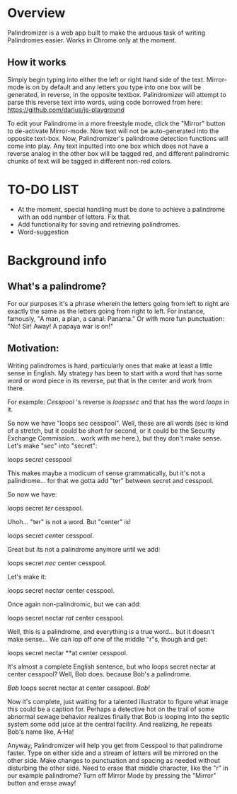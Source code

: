 Overview
========

Palindromizer is a web app built to make the arduous task of writing Palindromes easier. Works in Chrome only at the moment.

How it works
------------
Simply begin typing into either the left or right hand side of the text. Mirror-mode is on by default and any letters you type into one box will be generated, in reverse, in the opposite textbox. Palindromizer will attempt to parse this reverse text into words, using code borrowed from here: https://github.com/darius/js-playground

To edit your Palindrome in a more freestyle mode, click the "Mirror" button to de-activate Mirror-mode. Now text will not be auto-generated into the opposite text-box. Now, Palindromizer's palindrome detection functions will come into play. Any text inputted into one box which does not have a reverse analog in the other box will be tagged red, and different palindromic chunks of text will be tagged in different non-red colors.

TO-DO LIST
==========

* At the moment, special handling must be done to achieve a palindrome with an odd number of letters. Fix that.
* Add functionality for saving and retrieving palindromes.
* Word-suggestion

Background info
===============

What's a palindrome?
--------------------

For our purposes it's a phrase wherein the letters going from left to right are exactly the same as the letters going from right to left. For instance, famously, "A man, a plan, a canal: Panama." Or with more fun punctuation: "No! Sir! Away! A papaya war is on!" 

Motivation:
-----------

Writing palindromes is hard, particularly ones that make at least a little sense in English. My strategy has been to start with a word that has some word or word piece in its reverse, put that in the center and work from there.

For example: *Cesspool* 's reverse is *loopssec* and that has the word *loops* in it.

So now we have "loops sec cesspool". Well, these are all words (sec is kind of a stretch, but it could be short for second, or it could be the Security Exchange Commission... work with me here.), but they don't make sense. Let's make "sec" into "secret":

loops sec*ret* cesspool

This makes maybe a modicum of sense grammatically, but it's not a palindrome... for that we gotta add "ter" between secret and cesspool.

So now we have:

loops secret *ter* cesspool.

Uhoh... "ter" is not a word. But "center" is!

loops secret *cen*ter cesspool.

Great but its not a palindrome anymore until we add:

loops secret *nec* center cesspool.

Let's make it:

loops secret nec*tar* center cesspool.

Once again non-palindromic, but we can add:

loops secret nectar *rat* center cesspool.

Well, this is a palindrome, and everything is a true word... but it doesn't make sense... We can lop off one of the middle "r"s, though and get:

loops secret nectar **at center cesspool.

It's almost a complete English sentence, but who loops secret nectar at center cesspool? Well, Bob does. because Bob's a palindrome.

*Bob* loops secret nectar at center cesspool. *Bob!*

Now it's complete, just waiting for a talented illustrator to figure what image this could be a caption for. Perhaps a detective hot on the trail of some abnormal sewage behavior realizes finally that Bob is looping into the septic system some odd juice at the central facility. And realizing, he repeats Bob's name like, A-Ha!

Anyway, Palindromizer will help you get from Cesspool to that palindrome faster. Type on either side and a stream of letters will be mirrored on the other side. Make changes to punctuation and spacing as needed without disturbing the other side. Need to erase that middle character, like the "r" in our example palindrome? Turn off Mirror Mode by pressing the "Mirror" button and erase away!
